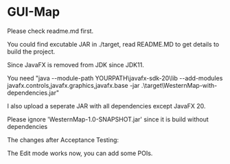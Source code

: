 # GUI-Map
Please check readme.md first.

You could find excutable JAR in ./target, read README.MD to get details to build the project. 

Since JavaFX is removed from JDK since JDK11. 

You need  "java --module-path YOURPATH\javafx-sdk-20\lib --add-modules javafx.controls,javafx.graphics,javafx.base -jar .\target\WesternMap-with-dependencies.jar"

I also upload a seperate JAR with all dependencies except JavaFX 20. 

Please ignore 'WesternMap-1.0-SNAPSHOT.jar' since it is build without dependencies

The changes after Acceptance Testing: 

The Edit mode works now, you can add some POIs.
